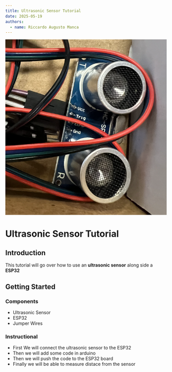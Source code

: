 ```yaml
---
title: Ultrasonic Sensor Tutorial
date: 2025-05-19
authors:
  - name: Riccardo Augusto Manca
---
```


![photo of ultrasonic sensor](RiccardoManca_Team3_Tutorial_Photos/IMG_7578.png)

<h1>Ultrasonic Sensor Tutorial</h1>

## Introduction
This tutorial will go over how to use an **ultrasonic sensor** along side a **ESP32**

## Getting Started

### Components

- Ultrasonic Sensor
- ESP32
- Jumper Wires

### Instructional

<ul>
  <li>First We will connect the ultrasonic sensor to the ESP32</li>
  <li>Then we will add some code in arduino </li>
  <li>Then we will push the code to the ESP32 board</li>
  <li>Finally we will be able to measure distace from the sensor</li>
</ul>
